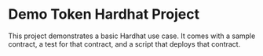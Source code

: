 # Demo Token Hardhat Project

This project demonstrates a basic Hardhat use case. It comes with a sample contract, a test for that contract, and a script that deploys that contract.



